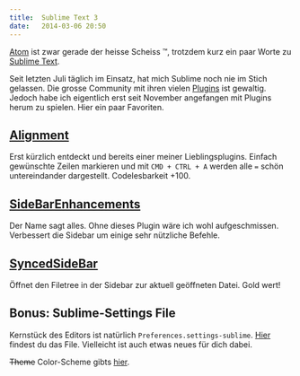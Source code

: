 ```yaml
---
title:  Sublime Text 3
date:   2014-03-06 20:50
---
```


[Atom](https://atom.io/) ist zwar gerade der heisse Scheiss &trade;, trotzdem kurz ein paar Worte zu [Sublime Text](https://www.sublimetext.com/).

Seit letzten Juli täglich im Einsatz, hat mich Sublime noch nie im Stich gelassen. Die grosse Community mit ihren vielen [Plugins](https://sublime.wbond.net/browse) ist gewaltig. Jedoch habe ich eigentlich erst seit November angefangen mit Plugins herum zu spielen. Hier ein paar Favoriten.

## [Alignment](http://wbond.net/sublime_packages/alignment)

Erst kürzlich entdeckt und bereits einer meiner Lieblingsplugins. Einfach gewünschte Zeilen markieren und mit `CMD + CTRL + A` werden alle `=` schön untereindander dargestellt. Codelesbarkeit +100.

## [SideBarEnhancements](https://sublime.wbond.net/packages/SideBarEnhancements)

Der Name sagt alles. Ohne dieses Plugin wäre ich wohl aufgeschmissen. Verbessert die Sidebar um einige sehr nützliche Befehle.

## [SyncedSideBar](https://sublime.wbond.net/packages/SyncedSideBar)

Öffnet den Filetree in der Sidebar zur aktuell geöffneten Datei. Gold wert!

## Bonus: Sublime-Settings File

Kernstück des Editors ist natürlich `Preferences.settings-sublime`. [Hier](https://gist.github.com/stefanzweifel/9397728) findest du das File. Vielleicht ist auch etwas neues für dich dabei.

<del>Theme</del> Color-Scheme gibts [hier](http://tmtheme-editor.herokuapp.com/#/theme/Monokai).